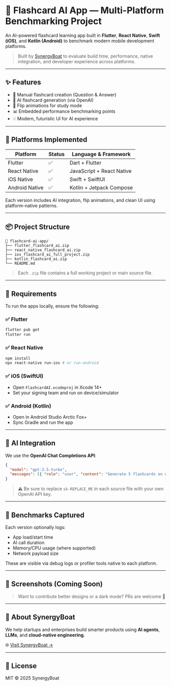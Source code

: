 # 🧠 Flashcard AI App — Multi-Platform Benchmarking Project

An AI-powered flashcard learning app built in **Flutter**, **React Native**, **Swift (iOS)**, and **Kotlin (Android)** to benchmark modern mobile development platforms.

> Built by [SynergyBoat](https://www.synergyboat.com) to evaluate build time, performance, native integration, and developer experience across platforms.

---

## ✨ Features

- 📇 Manual flashcard creation (Question & Answer)
- 🤖 AI flashcard generation (via OpenAI)
- 🔁 Flip animations for study mode
- 📊 Embedded performance benchmarking points
- 💡 Modern, futuristic UI for AI experience

---

## 🚀 Platforms Implemented

| Platform        | Status | Language & Framework          |
|----------------|--------|-------------------------------|
| Flutter         | ✅     | Dart + Flutter                |
| React Native    | ✅     | JavaScript + React Native     |
| iOS Native      | ✅     | Swift + SwiftUI               |
| Android Native  | ✅     | Kotlin + Jetpack Compose      |

Each version includes AI integration, flip animations, and clean UI using platform-native patterns.

---

## 📦 Project Structure

```
📁 flashcard-ai-app/
├── flutter_flashcard_ai.zip
├── react_native_flashcard_ai.zip
├── ios_flashcard_ai_full_project.zip
├── kotlin_flashcard_ai.zip
└── README.md
```

> Each `.zip` file contains a full working project or main source file.

---

## 🔧 Requirements

To run the apps locally, ensure the following:

### ✅ Flutter
```bash
flutter pub get
flutter run
```

### ✅ React Native
```bash
npm install
npx react-native run-ios # or run-android
```

### ✅ iOS (SwiftUI)
- Open `FlashcardAI.xcodeproj` in Xcode 14+
- Set your signing team and run on device/simulator

### ✅ Android (Kotlin)
- Open in Android Studio Arctic Fox+
- Sync Gradle and run the app

---

## 🤖 AI Integration

We use the **OpenAI Chat Completions API**:
```json
{
  "model": "gpt-3.5-turbo",
  "messages": [{ "role": "user", "content": "Generate 5 flashcards on quantum computing..." }]
}
```

> ⚠️ Be sure to replace `sk-REPLACE_ME` in each source file with your own OpenAI API key.

---

## 🧪 Benchmarks Captured

Each version optionally logs:
- App load/start time
- AI call duration
- Memory/CPU usage (where supported)
- Network payload size

These are visible via debug logs or profiler tools native to each platform.

---

## 📸 Screenshots (Coming Soon)

> Want to contribute better designs or a dark mode? PRs are welcome 🚀

---

## 💬 About SynergyBoat

We help startups and enterprises build smarter products using **AI agents**, **LLMs**, and **cloud-native engineering**.

🌐 [Visit SynergyBoat →](https://www.synergyboat.com)

---

## 📄 License

MIT © 2025 SynergyBoat
